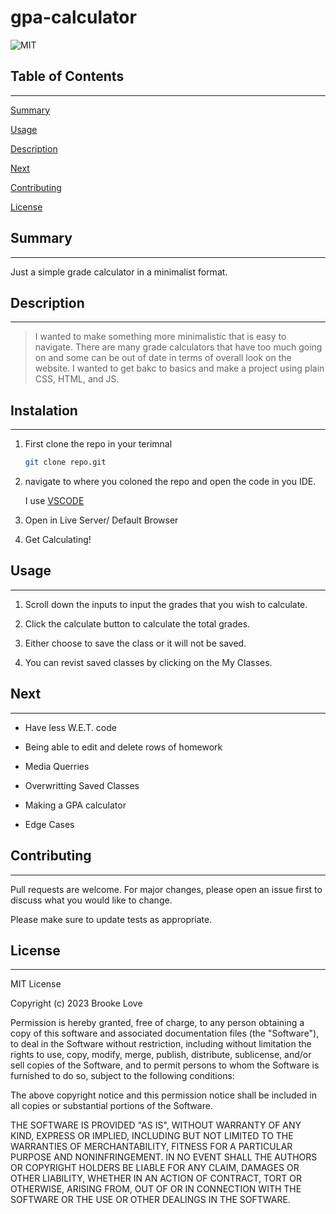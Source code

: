 # gpa-calculator

![MIT](https://img.shields.io/badge/liscence-MIT-ff69b4?style=for-the-badge&logo=appveyor)

## Table of Contents

---------------------

[Summary](#summary)

[Usage](#usage)

[Description](#description)

[Next](#next)

[Contributing](#contributing)

[License](#license)

## Summary

---------------------

Just a simple grade calculator in a minimalist format.

## Description

---------------------

> I wanted to make something more minimalistic that is easy to navigate. There are many grade calculators that have too much going on and some can be out of date in terms of overall look on the website. I wanted to get bakc to basics and make a project using plain CSS, HTML, and JS.

## Instalation 

------------------

1. First clone the repo in your terimnal

    ``` bash
    git clone repo.git
    ```

2. navigate to where you coloned the repo and open the code in you IDE.

    I use [VSCODE](https://code.visualstudio.com/)

3. Open in Live Server/ Default Browser

4. Get Calculating!

## Usage

---------------------

1. Scroll down the inputs to input the grades that you wish to calculate.

2. Click the calculate button to calculate the total grades.

3. Either choose to save the class or it will not be saved.

4. You can revist saved classes by clicking on the My Classes.

## Next

---------------------

- Have less W.E.T. code

- Being able to edit and delete rows of homework

- Media Querries

- Overwritting Saved Classes

- Making a GPA calculator

- Edge Cases

## Contributing

---------------------

Pull requests are welcome. For major changes, please open an issue first to discuss what you would like to change.

Please make sure to update tests as appropriate.

## License

---------------------

MIT License

Copyright (c) 2023 Brooke Love

Permission is hereby granted, free of charge, to any person obtaining a copy
of this software and associated documentation files (the "Software"), to deal
in the Software without restriction, including without limitation the rights
to use, copy, modify, merge, publish, distribute, sublicense, and/or sell
copies of the Software, and to permit persons to whom the Software is
furnished to do so, subject to the following conditions:

The above copyright notice and this permission notice shall be included in all
copies or substantial portions of the Software.

THE SOFTWARE IS PROVIDED "AS IS", WITHOUT WARRANTY OF ANY KIND, EXPRESS OR
IMPLIED, INCLUDING BUT NOT LIMITED TO THE WARRANTIES OF MERCHANTABILITY,
FITNESS FOR A PARTICULAR PURPOSE AND NONINFRINGEMENT. IN NO EVENT SHALL THE
AUTHORS OR COPYRIGHT HOLDERS BE LIABLE FOR ANY CLAIM, DAMAGES OR OTHER
LIABILITY, WHETHER IN AN ACTION OF CONTRACT, TORT OR OTHERWISE, ARISING FROM,
OUT OF OR IN CONNECTION WITH THE SOFTWARE OR THE USE OR OTHER DEALINGS IN THE
SOFTWARE.